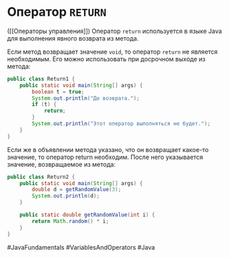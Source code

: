 # Оператор `RETURN`
([[Операторы управления]])
Оператор `return` используется в языке Java для выполнения явного возврата из метода.

Если метод возвращает значение `void`, то оператор `return` не является необходимым. Его можно использовать при досрочном выходе из метода:
```java
public class Return1 {
    public static void main(String[] args) {
        boolean t = true;
        System.out.println("Дo возврата.");
        if (t) {
            return;
        }
        System.out.println("Этот оператор выполняться не будет.");
    }
}
```

Если же в объявлении метода указано, что он возвращает какое-то значение, то оператор return необходим. После него указывается значение, возвращаемое из метода:
```java
public class Return2 {
    public static void main(String[] args) {
        double d = getRandomValue(3);
        System.out.println(d);
    }

    public static double getRandomValue(int i) {
        return Math.random() * i;
    }
}
```

#JavaFundamentals
#VariablesAndOperators
#Java
